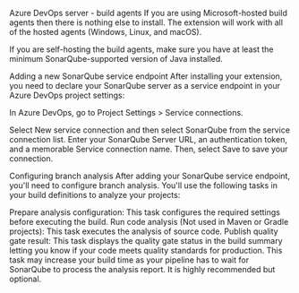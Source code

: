 Azure DevOps server - build agents
If you are using Microsoft-hosted build agents then there is nothing else to install. The extension will work with all of the hosted agents (Windows, Linux, and macOS).

If you are self-hosting the build agents, make sure you have at least the minimum SonarQube-supported version of Java installed.

Adding a new SonarQube service endpoint
After installing your extension, you need to declare your SonarQube server as a service endpoint in your Azure DevOps project settings:

In Azure DevOps, go to Project Settings > Service connections.

Select New service connection and then select SonarQube from the service connection list.
Enter your SonarQube Server URL, an authentication token, and a memorable Service connection name. Then, select Save to save your connection.


Configuring branch analysis
After adding your SonarQube service endpoint, you'll need to configure branch analysis. You'll use the following tasks in your build definitions to analyze your projects:

Prepare analysis configuration: This task configures the required settings before executing the build.
Run code analysis (Not used in Maven or Gradle projects): This task executes the analysis of source code.
Publish quality gate result: This task displays the quality gate status in the build summary letting you know if your code meets quality standards for production.
This task may increase your build time as your pipeline has to wait for SonarQube to process the analysis report. It is highly recommended but optional.
